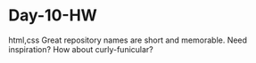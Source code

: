 # Day-10-HW
html,css Great repository names are short and memorable. Need inspiration? How about curly-funicular?
